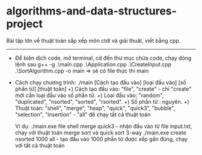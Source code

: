 # algorithms-and-data-structures-project
Bài tập lớn về thuật toán sắp xếp môn ctdl và giải thuât, viết bằng cpp.

************************************************************************************************

- Để biên dịch code, mở terminal, cd đến thư mục chứa code, chạy dòng lệnh sau 
	g++ -g .\main.cpp .\Application.cpp .\CreateInput.cpp .\SortAlgorithm.cpp  -o main
=> sẽ có file thực thi main

- Cách chạy chương trình: ./main [Cách tạo đầu vào] [loại đầu vào] [số phần tử] [thuật toán]
	+) Cách tạo đầu vào: "file", "create" - chỉ "create" mới cần loại đầu vào số phần tử.
	+) Loại đầu vào: "random", "duplicated", "nsorted", "sorted", "rsorted".
	+) Số phần tử : nguyên.
	+) Thuật toán: "shell", "merge", "heap", "quick", "quick3", "bubble", "selection", "insertion" - "all" để chạy tất cả thuật toán

	Ví dụ: ./main.exe file shell merge quick3 - nhận đầu vào từ file input.txt, chạy với thuật toán merge sort và quick sort 3-way
		   ./main.exe create nsorted 1000 all - tạo đầu vào 1000 phần tử được xếp gần đúng, chạy với tất cả thuật toán
       
